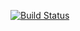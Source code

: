 [![Build Status](https://travis-ci.org/AidanJReid/claire.svg?branch=master)](https://travis-ci.org/AidanJReid/claire)